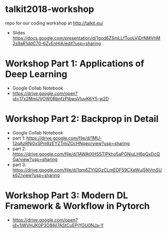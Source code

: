 # talkit2018-workshop
repo for our coding workshop at http://talkit.eu/

* Slides
https://docs.google.com/presentation/d/1god6ZSmLLfTuoLVjDrNMVhM2s9aR1ddC70-6ZvEnHjA/edit?usp=sharing

# Workshop Part 1: Applications of Deep Learning

* Google Collab Notebook
* https://drive.google.com/open?id=17x2MmUVOW0RbnfzPibwsVIuvK6Y5-w2D

# Workshop Part 2: Backprop in Detail
* Google Collab Notebook
* part 1: https://drive.google.com/file/d/1MU-12qAzRNi0xSPm8zEYZTmiZOcHNqeo/view?usp=sharing
* part 2: https://drive.google.com/file/d/1AWAtXHSSTlPkho5aPGNiuLH6pQxDcQGa/view?usp=sharing
* part 3: https://drive.google.com/file/d/1qm6ZYiQGzCLmEDF59CXeWuj5NVmSUk6Z/view?usp=sharing

# Workshop Part 3: Modern DL Framework & Workflow in Pytorch

* https://drive.google.com/open?id=1jWVHJK0P3O86jl7AStCuEPjYGU0NJa-Y
